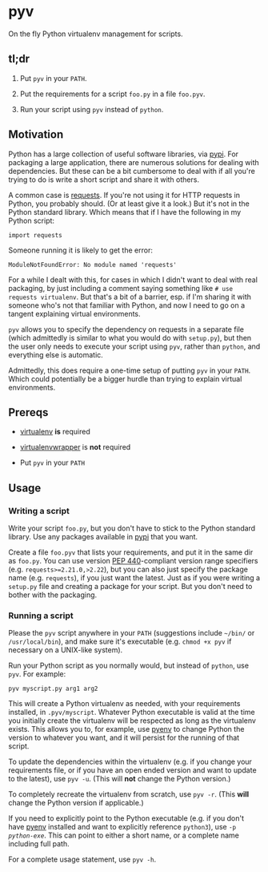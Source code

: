 # pyv

On the fly Python virtualenv management for scripts.

## tl;dr

1) Put `pyv` in your `PATH`.

2) Put the requirements for a script `foo.py` in a file `foo.pyv`.

3) Run your script using `pyv` instead of `python`.

## Motivation

Python has a large collection of useful software libraries, via
[pypi][]. For packaging a large application, there
are numerous solutions for dealing with dependencies. But these can be
a bit cumbersome to deal with if all you're trying to do is write a
short script and share it with others.

A common case is [requests][]. If you're not using it for HTTP
requests in Python, you probably should. (Or at least give it a look.)
But it's not in the Python standard library. Which means that if I
have the following in my Python script:

```
import requests
```

Someone running it is likely to get the error:

```
ModuleNotFoundError: No module named 'requests'
```

For a while I dealt with this, for cases in which I didn't want to
deal with real packaging, by just including a comment saying something
like `# use requests virtualenv`. But that's a bit of a barrier,
esp. if I'm sharing it with someone who's not that familiar with
Python, and now I need to go on a tangent explaining virtual
environments.

`pyv` allows you to specify the dependency on requests in a separate
file (which admittedly is similar to what you would do with
`setup.py`), but then the user only needs to execute your script using
`pyv`, rather than `python`, and everything else is automatic.

Admittedly, this does require a one-time setup of putting `pyv` in
your `PATH`. Which could potentially be a bigger hurdle than trying to
explain virtual environments.

## Prereqs

* [virtualenv][] **is** required

* [virtualenvwrapper][] is **not** required

* Put `pyv` in your `PATH`

## Usage

### Writing a script

Write your script `foo.py`, but you don't have to stick to the Python standard
library. Use any packages available in [pypi][] that you want.

Create a file `foo.pyv` that lists your requirements, and put it in the same
dir as `foo.py`. You can use version [PEP 440][]-compliant version range
specifiers (e.g. `requests>=2.21.0,>2.22`), but you can also just specify the
package name (e.g. `requests`), if you just want the latest. Just as if you
were writing a `setup.py` file and creating a package for your script. But you
don't need to bother with the packaging.

### Running a script

Please the `pyv` script anywhere in your `PATH` (suggestions include `~/bin/`
or `/usr/local/bin`), and make sure it's executable (e.g. `chmod +x pyv` if
necessary on a UNIX-like system).

Run your Python script as you normally would, but instead of `python`, use
`pyv`. For example:

    pyv myscript.py arg1 arg2

This will create a Python virtualenv as needed, with your requirements
installed, in `.pyv/myscript`. Whatever Python executable is valid at the time
you initially create the virtualenv will be respected as long as the
virtualenv exists. This allows you to, for example, use [pyenv][] to change
Python the version to whatever you want, and it will persist for the running
of that script.

To update the dependencies within the virtualenv (e.g. if you change your
requirements file, or if you have an open ended version and want to update to
the latest), use `pyv -u`. (This will **not** change the Python version.)

To completely recreate the virtualenv from scratch, use `pyv -r`. (This
**will** change the Python version if applicable.)

If you need to explicitly point to the Python executable (e.g. if you don't
have [pyenv][] installed and want to explicitly reference `python3`), use `-p`
_`python-exe`_. This can point to either a short name, or a complete name
including full path.

For a complete usage statement, use `pyv -h`.

<!-- links -->

[pypi]: https://pypi.org/
[PEP 440]: https://www.python.org/dev/peps/pep-0440/
[pyenv]: https://github.com/pyenv/pyenv
[requests]: https://pypi.org/project/requests/
[virtualenv]: https://virtualenv.pypa.io/en/latest/
[virtualenvwrapper]: https://virtualenvwrapper.readthedocs.io/en/latest/
